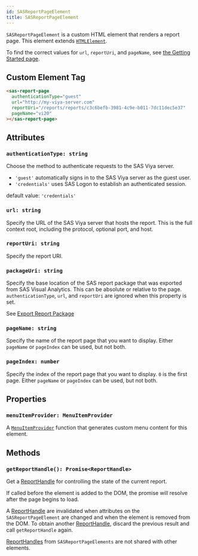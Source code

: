 ```yaml
---
id: SASReportPageElement
title: SASReportPageElement
---
```


`SASReportPageElement` is a custom HTML element that renders a report page. This element extends <a target="_blank" href="https://developer.mozilla.org/en-US/docs/Web/API/HTMLElement">`HTMLElement`</a>.

To find the correct values for `url`, `reportUri`, and `pageName`, see [the Getting Started page](getting-started.md#create-a-custom-html-tag).

## Custom Element Tag

```html
<sas-report-page
  authenticationType="guest"
  url="http://my-viya-server.com"
  reportUri="/reports/reports/c3c6befb-3981-4c9e-b011-7dc11dec5e37"
  pageName="vi20"
></sas-report-page>
```

## Attributes

### `authenticationType: string`

Choose the method to authenticate requests to the SAS Viya server.

- `'guest'` automatically signs in to the SAS Viya server as the guest user.
- `'credentials'` uses SAS Logon to establish an authenticated session.

default value: `'credentials'`

### `url: string`

Specify the URL of the SAS Viya server that hosts the report. This is the full context root, including the protocol,
optional port, and host.

### `reportUri: string`

Specify the report URI.

### `packageUri: string`

Specify the base location of the SAS report package that was exported from SAS Visual Analytics.  This can be absolute or relative to the page. `authenticationType`, `url`, and `reportUri` are ignored when this property is set.

See [Export Report Package](guides/export-report-package.md)

### `pageName: string`

Specify the name of the report page that you want to display. Either `pageName` or `pageIndex` can be used, but not both.

### `pageIndex: number`

Specify the index of the report page that you want to display. `0` is the first page. Either `pageName` or `pageIndex` can be used, but not both.

## Properties

### `menuItemProvider: MenuItemProvider`

A [`MenuItemProvider`](MenuItemProvider.md) function that generates custom menu content for this element.

## Methods

### `getReportHandle(): Promise<ReportHandle>`

Get a [ReportHandle](ReportHandle.md) for controlling the state of the
current report.

If called before the element is added to the DOM, the promise will resolve
after the page begins to load.

A [ReportHandle](ReportHandle.md) are invalidated when attributes on the
`SASReportPageElement` are changed and when the element is removed from the
DOM. To obtain another [ReportHandle](ReportHandle.md), discard the previous
result and call `getReportHandle` again.

[ReportHandles](ReportHandle.md) from `SASReportPageElements` are not shared
with other elements.

